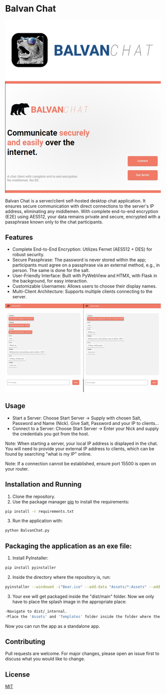 # Balvan Chat

![alt text](https://github.com/xxzoltanxx/Balvan-Chat/blob/master/Images/balvanlogo.png?raw=true)
![alt text](https://github.com/xxzoltanxx/Balvan-Chat/blob/master/mainmenu.jpeg?raw=true)

Balvan Chat is a server/client self-hosted desktop chat application. It ensures secure communication with direct connections to the server's IP address, eliminating any middlemen. With complete end-to-end encryption (E2E) using AES512, your data remains private and secure, encrypted with a passphrase known only to the chat participants.

## Features

- Complete End-to-End Encryption: Utilizes Fernet (AES512 + DES) for robust security.
- Secure Passphrase: The password is never stored within the app; participants must agree on a passphrase via an external method, e.g., in person. The same is done for the salt.
- User-Friendly Interface: Built with PyWebView and HTMX, with Flask in the background, for easy interaction.
- Customizable Usernames: Allows users to choose their display names.
- Multi-Client Architecture: Supports multiple clients connecting to the server.


![alt text](https://github.com/xxzoltanxx/Balvan-Chat/blob/master/mainscreenshot.jpg?raw=true)

## Usage

- Start a Server: Choose Start Server -> Supply with chosen Salt, Password and Name (Nick). Give Salt, Password and your IP to clients...
- Connect to a Server: Choose Start Server -> Enter your Nick and supply the credentials you got from the host.

Note: When starting a server, your local IP address is displayed in the chat. You will need to provide your external IP address to clients, which can be found by searching "what is my IP" online.

Note: If a connection cannot be established, ensure port 15500 is open on your router.

## Installation and Running

1) Clone the repository.
2) Use the package manager [pip](https://pip.pypa.io/en/stable/) to install the requirements: 

```bash
pip install -r requirements.txt
```

3) Run the application with:

```bash
python BalvanChat.py
```

## Packaging the application as an exe file:

1) Install PyInstaller:

```bash
pip install pyinstaller
```

2) Inside the directory where the repository is, run:

```bash
pyinstaller --windowed -i"Bear.ico" --add-data "Assets/*:Assets" --add-data "Templates/*:Templates" BalvanChat.py
```

3) Your exe will get packaged inside the "dist/main" folder. Now we only have to place the splash image in the appropriate place:

```bash
-Navigate to dist/_internal.
-Place the 'Assets' and 'Templates' folder inside the folder where the .exe is
```

Now you can run the app as a standalone app.



## Contributing

Pull requests are welcome. For major changes, please open an issue first
to discuss what you would like to change.

## License

[MIT](https://choosealicense.com/licenses/mit/)
